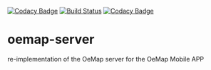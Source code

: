[![Codacy Badge](https://api.codacy.com/project/badge/Grade/2c2cda05772f430f93fa920bca691f31)](https://www.codacy.com/app/navicore/oemap-server?utm_source=github.com&utm_medium=referral&utm_content=navicore/oemap-server&utm_campaign=badger)
[![Build Status](https://travis-ci.org/navicore/oemap-server.svg?branch=master)](https://travis-ci.org/navicore/oemap-server)
[![Codacy Badge](https://api.codacy.com/project/badge/Grade/2c2cda05772f430f93fa920bca691f31)](https://www.codacy.com/app/navicore/oemap-server?utm_source=github.com&amp;utm_medium=referral&amp;utm_content=navicore/oemap-server&amp;utm_campaign=Badge_Grade)

# oemap-server
re-implementation of the OeMap server for the OeMap Mobile APP
